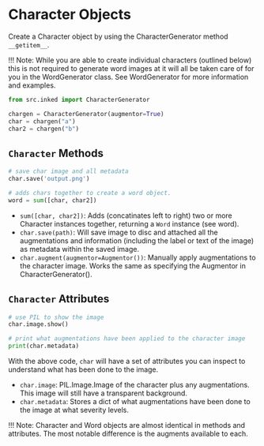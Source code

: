 # Character Objects

Create a Character object by using the CharacterGenerator method `__getitem__`.

!!! Note:
    While you are able to create individual characters (outlined below) this is not required to generate word images at it will all be taken care of for you in the WordGenerator class. See WordGenerator for more information and examples.

```python
from src.inked import CharacterGenerator

chargen = CharacterGenerator(augmentor=True)
char = chargen("a")
char2 = chargen("b")
```

## `Character` Methods

```python
# save char image and all metadata
char.save('output.png')

# adds chars together to create a word object.
word = sum([char, char2])
```

- `sum([char, char2])`: Adds (concatinates left to right) two or more Character instances together, returning a `Word` instance (see word).
- `char.save(path)`: Will save image to disc and attached all the augmentations and information (including the label or text of the image) as metadata within the saved image.
- `char.augment(augmentor=Augmentor())`: Manually apply augmentations to the character image. Works the same as specifying the Augmentor in CharacterGenerator().

## `Character` Attributes

```python
# use PIL to show the image
char.image.show()

# print what augmentations have been applied to the character image
print(char.metadata)
```

With the above code, `char` will have a set of attributes you can inspect to understand what has been done to the image.

- `char.image`: PIL.Image.Image of the character plus any augmentations. This image will still have a transparent background.
- `char.metadata`: Stores a dict of what augmentations have been done to the image at what severity levels.

!!! Note:
    Character and Word objects are almost identical in methods and attributes. The most notable difference is the augments available to each.